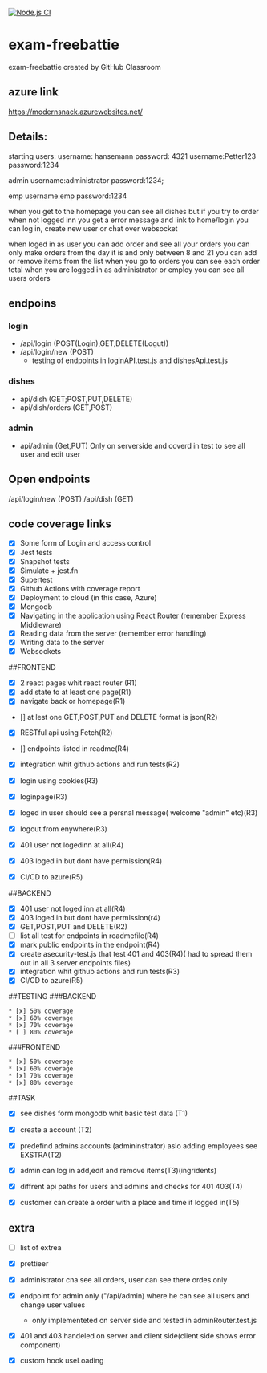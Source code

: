 [![Node.js CI](https://github.com/freebattie/webdevExamen/actions/workflows/node.js.yml/badge.svg)](https://github.com/freebattie/webdevExamen/actions/workflows/node.js.yml)
# exam-freebattie
exam-freebattie created by GitHub Classroom
## azure link
https://modernsnack.azurewebsites.net/
## Details:
starting users:
username: hansemann
password: 4321
username:Petter123
password:1234

admin
username:administrator
password:1234;

emp
username:emp
password:1234

when you get to the homepage you can see all dishes but if you try to order when not logged inn
you get a error message and link to home/login
you can log in, create new user or chat over websocket

when loged in as user you can add order and see all your orders
you can only make orders from the day it is and only between 8 and 21
you can add or remove items from the list
when you go to orders you can see each order total
when you are logged in as administrator or employ you can see all users orders

## endpoins
### login
* /api/login (POST(Login),GET,DELETE(Logut))
* /api/login/new (POST)
  * testing of endpoints in loginAPI.test.js and dishesApi.test.js

### dishes
* api/dish (GET;POST,PUT,DELETE)
* api/dish/orders (GET,POST)

### admin
* api/admin (Get,PUT) Only on serverside and coverd in test to see all user and edit user

## Open endpoints
/api/login/new (POST)
/api/dish (GET)
## code coverage links


* [x] Some form of Login and access control
* [x] Jest tests
 * [x] Snapshot tests
 * [x] Simulate + jest.fn
 * [x] Supertest
* [x] Github Actions with coverage report
* [x] Deployment to cloud (in this case, Azure)
* [x] Mongodb
* [x] Navigating in the application using React Router (remember Express Middleware)
* [x] Reading data from the server (remember error handling)
* [x] Writing data to the server
* [x] Websockets

##FRONTEND
* [x] 2 react pages whit react router (R1)
* [x] add state to at least one page(R1)
* [x] navigate back or homepage(R1)
* [] at lest one GET,POST,PUT and DELETE format is json(R2)
* [x] RESTful api using Fetch(R2)
* []  endpoints listed in readme(R4)
* [x] integration whit github actions and run tests(R2)
* [x] login using cookies(R3)
* [x] loginpage(R3)
* [x] loged in user should see a persnal message( welcome "admin" etc)(R3)
* [x] logout from enywhere(R3)
* [x] 401 user not logedinn at all(R4)
* [x] 403 loged in but dont have permission(R4)
* [x] CI/CD to azure(R5)


##BACKEND
* [x] 401 user not loged inn at all(R4)
* [x] 403 loged in but dont have permission(r4)
* [x] GET,POST,PUT and DELETE(R2)
* [ ] list all test for endpoints in readmefile(R4)
* [x] mark public endpoints in the endpoint(R4)
* [x] create asecurity-test.js that test 401 and 403(R4)( had to spread them out in all 3 server endpoints files)
* [x] integration whit github actions and run tests(R3)
* [x] CI/CD to azure(R5)

##TESTING
  ###BACKEND
  
    * [x] 50% coverage
    * [x] 60% coverage
    * [x] 70% coverage
    * [ ] 80% coverage
  ###FRONTEND
  
    * [x] 50% coverage
    * [x] 60% coverage
    * [x] 70% coverage
    * [x] 80% coverage
    
##TASK
* [x] see dishes form mongodb whit basic test data (T1)
* [x] create a account (T2)
* [x] predefind admins accounts (admininstrator) aslo adding employees see EXSTRA(T2)
* [x] admin can log in add,edit and remove items(T3)(ingridents)
* [x] diffrent api paths for users and admins and checks for 401 403(T4)
* [x] customer can create a order with a place and time if logged in(T5)


## extra
* [ ] list of extrea
* [x] prettieer
* [x] administrator cna see all orders, user can see there ordes only
* [x] endpoint for admin only ("/api/admin) where he can see all users and change user values
  * only implementeted on server side and tested in adminRouter.test.js
* [x] 401 and 403 handeled on server and client side(client side shows error component)
* [x] custom hook useLoading



  





